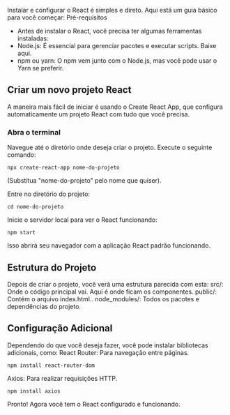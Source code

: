 Instalar e configurar o React é simples e direto. Aqui está um guia básico para você começar:
Pré-requisitos
- Antes de instalar o React, você precisa ter algumas ferramentas instaladas:
- Node.js: É essencial para gerenciar pacotes e executar scripts. Baixe aqui.
- npm ou yarn: O npm vem junto com o Node.js, mas você pode usar o Yarn se preferir.

## Criar um novo projeto React
A maneira mais fácil de iniciar é usando o Create React App, que configura automaticamente um projeto React com tudo que você precisa.

### Abra o terminal
Navegue até o diretório onde deseja criar o projeto.
Execute o seguinte comando:
```
npx create-react-app nome-do-projeto
```
(Substitua "nome-do-projeto" pelo nome que quiser).

Entre no diretório do projeto:
```
cd nome-do-projeto
```

Inicie o servidor local para ver o React funcionando:
```
npm start
```
Isso abrirá seu navegador com a aplicação React padrão funcionando.

## Estrutura do Projeto
Depois de criar o projeto, você verá uma estrutura parecida com esta:
src/: Onde o código principal vai. Aqui é onde ficam os componentes.
public/: Contém o arquivo index.html..
node_modules/: Todos os pacotes e dependências do projeto.

## Configuração Adicional
Dependendo do que você deseja fazer, você pode instalar bibliotecas adicionais, como:
React Router: Para navegação entre páginas.
```
npm install react-router-dom
```

Axios: Para realizar requisições HTTP.
```
npm install axios
```
Pronto! Agora você tem o React configurado e funcionando.

